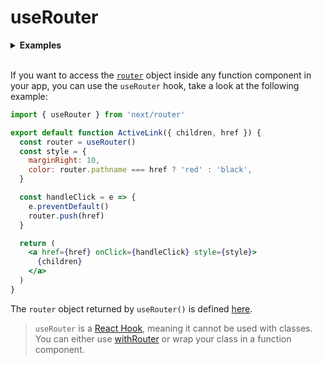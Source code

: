 # useRouter

<details>
  <summary><b>Examples</b></summary>
  <ul>
    <li><a href="https://github.com/zeit/next.js/tree/canary/examples/dynamic-routing">Dynamic Routing</a></li>
  </ul>
</details>
<br/>

If you want to access the [`router`](https://www.notion.so/zeithq/Router-Object-580270ec245444ed9253c529b1db0315) object inside any function component in your app, you can use the `useRouter` hook, take a look at the following example:

```jsx
import { useRouter } from 'next/router'

export default function ActiveLink({ children, href }) {
  const router = useRouter()
  const style = {
    marginRight: 10,
    color: router.pathname === href ? 'red' : 'black',
  }

  const handleClick = e => {
    e.preventDefault()
    router.push(href)
  }

  return (
    <a href={href} onClick={handleClick} style={style}>
      {children}
    </a>
  )
}
```

The `router` object returned by `useRouter()` is defined [here](https://www.notion.so/zeithq/Router-Object-580270ec245444ed9253c529b1db0315).

> `useRouter` is a [React Hook](https://reactjs.org/docs/hooks-intro.html), meaning it cannot be used with classes. You can either use [withRouter](https://www.notion.so/zeithq/withRouter-ebcdae351eae4b8f84db2f2a26d0e505) or wrap your class in a function component.

